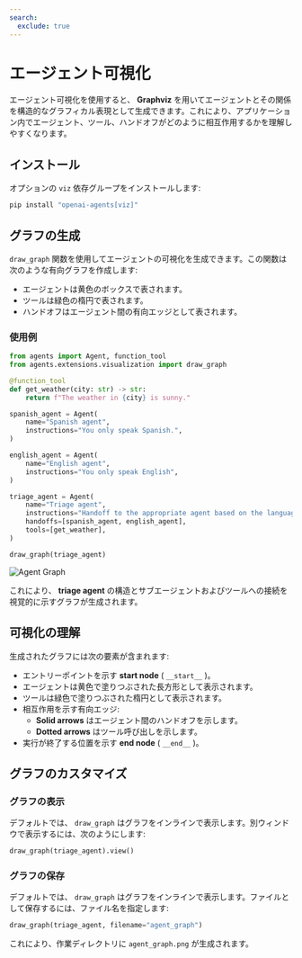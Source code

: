 ```yaml
---
search:
  exclude: true
---
```

# エージェント可視化

エージェント可視化を使用すると、 **Graphviz** を用いてエージェントとその関係を構造的なグラフィカル表現として生成できます。これにより、アプリケーション内でエージェント、ツール、ハンドオフがどのように相互作用するかを理解しやすくなります。

## インストール

オプションの `viz` 依存グループをインストールします:

```bash
pip install "openai-agents[viz]"
```

## グラフの生成

`draw_graph` 関数を使用してエージェントの可視化を生成できます。この関数は次のような有向グラフを作成します:

- エージェントは黄色のボックスで表されます。  
- ツールは緑色の楕円で表されます。  
- ハンドオフはエージェント間の有向エッジとして表されます。

### 使用例

```python
from agents import Agent, function_tool
from agents.extensions.visualization import draw_graph

@function_tool
def get_weather(city: str) -> str:
    return f"The weather in {city} is sunny."

spanish_agent = Agent(
    name="Spanish agent",
    instructions="You only speak Spanish.",
)

english_agent = Agent(
    name="English agent",
    instructions="You only speak English",
)

triage_agent = Agent(
    name="Triage agent",
    instructions="Handoff to the appropriate agent based on the language of the request.",
    handoffs=[spanish_agent, english_agent],
    tools=[get_weather],
)

draw_graph(triage_agent)
```

![Agent Graph](../assets/images/graph.png)

これにより、 **triage agent** の構造とサブエージェントおよびツールへの接続を視覚的に示すグラフが生成されます。

## 可視化の理解

生成されたグラフには次の要素が含まれます:

- エントリーポイントを示す **start node** ( `__start__` )。  
- エージェントは黄色で塗りつぶされた長方形として表示されます。  
- ツールは緑色で塗りつぶされた楕円として表示されます。  
- 相互作用を示す有向エッジ:  
  - **Solid arrows** はエージェント間のハンドオフを示します。  
  - **Dotted arrows** はツール呼び出しを示します。  
- 実行が終了する位置を示す **end node** ( `__end__` )。

## グラフのカスタマイズ

### グラフの表示
デフォルトでは、 `draw_graph` はグラフをインラインで表示します。別ウィンドウで表示するには、次のようにします:

```python
draw_graph(triage_agent).view()
```

### グラフの保存
デフォルトでは、 `draw_graph` はグラフをインラインで表示します。ファイルとして保存するには、ファイル名を指定します:

```python
draw_graph(triage_agent, filename="agent_graph")
```

これにより、作業ディレクトリに `agent_graph.png` が生成されます。